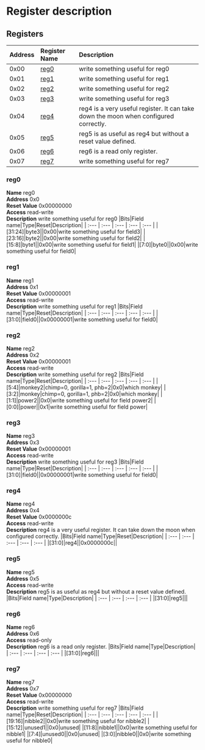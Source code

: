 
# Register description

## Registers

|Address|Register Name|Description|
| :--- | :--- | :--- |
|0x00|[reg0](#reg0)|write something useful for reg0|
|0x01|[reg1](#reg1)|write something useful for reg1|
|0x02|[reg2](#reg2)|write something useful for reg2|
|0x03|[reg3](#reg3)|write something useful for reg3|
|0x04|[reg4](#reg4)|reg4 is a very useful register. It can take down the moon when configured correctly.|
|0x05|[reg5](#reg5)|reg5 is as useful as reg4 but without a reset value defined.|
|0x06|[reg6](#reg6)|reg6 is a read only register.|
|0x07|[reg7](#reg7)|write something useful for reg7|

### reg0
  
**Name** reg0  
**Address** 0x0  
**Reset Value** 0x00000000  
**Access** read-write  
**Description** write something useful for reg0
|Bits|Field name|Type|Reset|Description|
| :--- | :--- | :--- | :--- | :--- |
|[31:24]|byte3||0x00|write something useful for field3|
|[23:16]|byte2||0x00|write something useful for field2|
|[15:8]|byte1||0x00|write something useful for field1|
|[7:0]|byte0||0x00|write something useful for field0|

### reg1
  
**Name** reg1  
**Address** 0x1  
**Reset Value** 0x00000001  
**Access** read-write  
**Description** write something useful for reg1
|Bits|Field name|Type|Reset|Description|
| :--- | :--- | :--- | :--- | :--- |
|[31:0]|field0||0x00000001|write something useful for field0|

### reg2
  
**Name** reg2  
**Address** 0x2  
**Reset Value** 0x00000001  
**Access** read-write  
**Description** write something useful for reg2
|Bits|Field name|Type|Reset|Description|
| :--- | :--- | :--- | :--- | :--- |
|[5:4]|monkey2|chimp=0, gorilla=1, phb=2|0x0|which monkey|
|[3:2]|monkey|chimp=0, gorilla=1, phb=2|0x0|which monkey|
|[1:1]|power2||0x0|write something useful for field power2|
|[0:0]|power||0x1|write something useful for field power|

### reg3
  
**Name** reg3  
**Address** 0x3  
**Reset Value** 0x00000001  
**Access** read-write  
**Description** write something useful for reg3
|Bits|Field name|Type|Reset|Description|
| :--- | :--- | :--- | :--- | :--- |
|[31:0]|field0||0x00000001|write something useful for field0|

### reg4
  
**Name** reg4  
**Address** 0x4  
**Reset Value** 0x0000000c  
**Access** read-write  
**Description** reg4 is a very useful register. It can take down the moon when configured correctly.
|Bits|Field name|Type|Reset|Description|
| :--- | :--- | :--- | :--- | :--- |
|[31:0]|reg4||0x0000000c||

### reg5
  
**Name** reg5  
**Address** 0x5  
**Access** read-write  
**Description** reg5 is as useful as reg4 but without a reset value defined.
|Bits|Field name|Type|Description|
| :--- | :--- | :--- | :--- |
|[31:0]|reg5|||

### reg6
  
**Name** reg6  
**Address** 0x6  
**Access** read-only  
**Description** reg6 is a read only register.
|Bits|Field name|Type|Description|
| :--- | :--- | :--- | :--- |
|[31:0]|reg6|||

### reg7
  
**Name** reg7  
**Address** 0x7  
**Reset Value** 0x00000000  
**Access** read-write  
**Description** write something useful for reg7
|Bits|Field name|Type|Reset|Description|
| :--- | :--- | :--- | :--- | :--- |
|[19:16]|nibble2||0x0|write something useful for nibble2|
|[15:12]|unused1||0x0|unused|
|[11:8]|nibble1||0x0|write something useful for nibble1|
|[7:4]|unused0||0x0|unused|
|[3:0]|nibble0||0x0|write something useful for nibble0|
